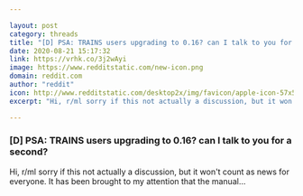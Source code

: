 ```yaml
---

layout: post
category: threads
title: "[D] PSA: TRAINS users upgrading to 0.16? can I talk to you for a second?"
date: 2020-08-21 15:17:32
link: https://vrhk.co/3j2wAyi
image: https://www.redditstatic.com/new-icon.png
domain: reddit.com
author: "reddit"
icon: http://www.redditstatic.com/desktop2x/img/favicon/apple-icon-57x57.png
excerpt: "Hi, r/ml sorry if this not actually a discussion, but it won't count as news for everyone. It has been brought to my attention that the manual..."

---
```


### [D] PSA: TRAINS users upgrading to 0.16? can I talk to you for a second?

Hi, r/ml sorry if this not actually a discussion, but it won't count as news for everyone. It has been brought to my attention that the manual...